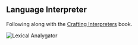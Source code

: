 ## Language Interpreter

Following along with the [Crafting Interpreters](https://craftinginterpreters.com/) book.

![Lexical Analygator](https://craftinginterpreters.com/image/scanning/lexigator.png)
